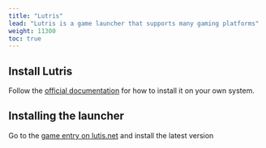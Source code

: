 ```yaml
---
title: "Lutris"
lead: "Lutris is a game launcher that supports many gaming platforms"
weight: 11300
toc: true
---
```


## Install Lutris

Follow the [official documentation](https://lutris.net/downloads) for how to install it on your own system.

## Installing the launcher

Go to the [game entry on lutis.net](https://lutris.net/games/genshin-impact/) and install the latest version
